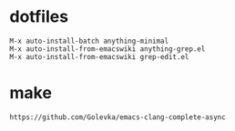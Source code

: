 # dotfiles

    M-x auto-install-batch anything-minimal
    M-x auto-install-from-emacswiki anything-grep.el
    M-x auto-install-from-emacswiki grep-edit.el

# make

    https://github.com/Golevka/emacs-clang-complete-async

